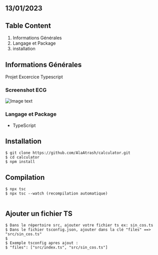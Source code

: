 ## 13/01/2023

## Table Content

1. Informations Générales
2. Langage et Package
3. installation

## Informations Générales

Projet Excercice Typescript

### Screenshot ECG

![Image text](https://img2.freepng.fr/20171127/58b/calculator-transparent-png-clipart-5a1c37778cfce5.3884893715117986475775.jpg)

### Langage et Package

- TypeScript

## Installation

```
$ git clone https://github.com/AlaAtrash/calculator.git
$ cd calculator
$ npm install
```

## Compilation

```
$ npx tsc
$ npx tsc --watch (recompilation automatique)


```

## Ajouter un fichier TS

```
$ Dans le répertoire src, ajouter votre fichier ts ex: sin_cos.ts
$ Dans le fichier tsconfig.json, ajouter dans la clé "files" ==> "src/sin_cos.ts"
$
$ Exemple tsconfig apres ajout :
$ "files": ["src/index.ts", "src/sin_cos.ts"]
```
